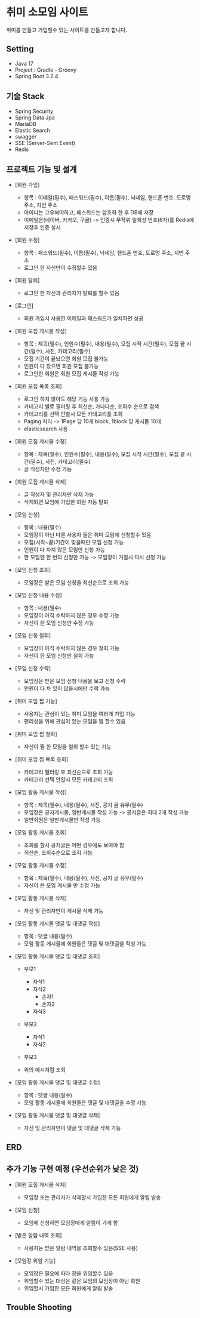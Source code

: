 # 취미 소모임 사이트

취미를 만들고 가입할수 있는 사이트를 만들고자 합니다.

## Setting
- Java 17
- Project : Gradle - Groovy
- Spring Boot 3.2.4

## 기술 Stack
- Spring Security
- Spring Data Jpa
- MariaDB
- Elastic Search
- swagger
- SSE (Server-Sent Event)
- Redis

## 프로젝트 기능 및 설계
- [회원 가입]
    - 항목 : 이메일(필수), 패스워드(필수), 이름(필수), 닉네임, 핸드폰 번호, 도로명 주소, 지번 주소
    - 아이디는 고유해야하고, 패스워드는 암호화 한 후 DB에 저장
    - 이메일은(네이버, 카카오, 구글) -> 인증시 무작위 일회성 번호(6자)를 Redis에 저장후 인증 실시

- [회원 수정]
    - 항목 : 패스워드(필수), 이름(필수), 닉네임, 핸드폰 번호, 도로명 주소, 지번 주소
    - 로그인 한 자신만이 수정할수 있음
 
- [회원 탈퇴]
    - 로그인 한 자신과 관리자가 탈퇴를 할수 있음

- [로그인]
    - 회원 가입시 사용한 이메일과 패스워드가 일치하면 성공

- [회원 모집 게시물 작성]
    - 항목 : 제목(필수), 인원수(필수), 내용(필수), 모집 시작 시간(필수), 모집 끝 시간(필수), 사진, 카테고리(필수)
    - 모집 기간이 끝났으면 회원 모집 불가능
    - 인원이 다 찼으면 회원 모집 불가능
    - 로그인한 회원은 회원 모집 게시물 작성 가능

- [회원 모집 목록 조회]
    - 로그인 하지 않아도 해당 기능 사용 가능
    - 카테고리 별로 필터링 후 최신순, 가나다순, 조회수 순으로 검색
    - 카테고리를 선택 안할시 모든 카테고리를 조회
    - Paging 처리 -> 1Page 당 10개 block, 1block 당 게시물 10개
    - elasticsearch 사용
 
- [회원 모집 게시물 수정]
    - 항목 : 제목(필수), 인원수(필수), 내용(필수), 모집 시작 시간(필수), 모집 끝 시간(필수), 사진, 카테고리(필수)
    - 글 작성자만 수정 가능

- [회원 모집 게시물 삭제]
    - 글 작성자 및 관리자만 삭제 가능
    - 삭제되면 모임에 가입한 회원 자동 탈퇴
 
 - [모임 신청]
     - 항목 : 내용(필수)
     - 모임장이 아닌 다른 사용자 들은 취미 모임에 신청할수 있음
     - 모집(시작~끝)기간이 맞을때만 모임 신청 가능
     - 인원이 다 차지 않은 모임만 신청 가능
     - 한 모임엔 한 번의 신청만 가능 -> 모임장이 거절시 다시 신청 가능
 
 - [모임 신청 조회]
     - 모임장은 받은 모임 신청을 최신순으로 조회 가능
 
 - [모임 신청 내용 수정]
     - 항목 : 내용(필수)
     - 모임장이 아직 수락하지 않은 경우 수정 가능
     - 자신이 한 모임 신청만 수정 가능

 - [모임 신청 철회]
     - 모임장이 아직 수락하지 않은 경우 철회 가능
     - 자신이 한 모임 신청만 철회 가능
  
 - [모임 신청 수락]
     - 모임장은 받은 모임 신청 내용을 보고 신청 수락
     - 인원이 다 차 있지 않을시에만 수락 가능

 - [취미 모임 찜 기능]
    - 사용자는 관심이 있는 취미 모임을 여러개 가입 가능
    - 편리성을 위해 관심이 있는 모임을 찜 할수 있음
  
 - [취미 모임 찜 철회]
    - 자신이 찜 한 모임을 철회 할수 있는 기능

 - [취미 모임 찜 목록 조회]
    - 카테고리 필터링 후 최신순으로 조회 가능
    - 카테고리 선택 안할시 모든 카테고리 조회
  
 - [모임 활동 게시물 작성]
    - 항목 : 제목(필수), 내용(필수), 사진, 공지 글 유무(필수)
    - 모임장은 공지게시물, 일반게시물 작성 가능 -> 공지글은 최대 2개 작성 가능
    - 일반회원은 일반게시물만 작성 가능

 - [모임 활동 게시물 조회]
    - 조회를 할시 공지글은 어떤 경우에도 보여야 함
    - 최신순, 조회수순으로 조회 가능
  
 - [모임 활동 게시물 수정]
    - 항목 : 제목(필수), 내용(필수), 사진, 공지 글 유무(필수)
    - 자신이 쓴 모임 게시물 만 수정 가능
  
 - [모임 활동 게시물 삭제]
    - 자신 및 관리자만이 게시물 삭제 가능
  
 - [모임 활동 게시물 댓글 및 대댓글 작성]
    - 항목 : 댓글 내용(필수)
    - 모임 활동 게시물에 회원들은 댓글 및 대댓글을 작성 가능
  
 - [모임 활동 게시물 댓글 및 대댓글 조회]
    - 부모1
      - 자식1
      - 자식2
          - 손자1
          - 손자2
      - 자식3
    - 부모2
      - 자식1
      - 자식2
    - 부모3
   
    - 위의 예시처럼 조회
  
 - [모임 활동 게시물 댓글 및 대댓글 수정]
    - 항목 : 댓글 내용(필수)
    - 모임 활동 게시물에 회원들은 댓글 및 대댓글을 수정 가능

 - [모임 활동 게시물 댓글 및 대댓글 삭제]
    - 자신 및 관리자만이 댓글 및 대댓글 삭제 가능

 

## ERD



## 추가 기능 구현 예정 (우선순위가 낮은 것)
- [회원 모집 게시물 삭제]
    - 모임장 또는 관리자가 삭제할시 가입한 모든 회원에게 알림 발송

- [모임 신청]
    - 모임에 신청하면 모임장에게 알림이 가게 함

- [받은 알람 내역 조회]
    - 사용자는 받은 알람 내역을 조회할수 있음(SSE 사용)

- [모임장 위임 기능]
    - 모임장은 필요에 따라 장을 위임할수 있음
    - 위임할수 있는 대상은 같은 모임의 모임장이 아닌 회원
    - 위임할시 가입한 모든 회원에게 알림 발송

## Trouble Shooting
